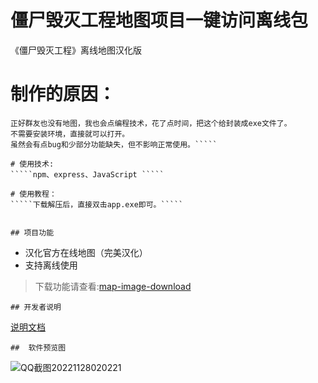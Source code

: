 
# 僵尸毁灭工程地图项目一键访问离线包
  
《僵尸毁灭工程》离线地图汉化版

# 制作的原因：
`````新手入坑僵毁，看攻略后，发现这个在线网站已经没有了，但源文件在github上保存着。
正好群友也没有地图，我也会点编程技术，花了点时间，把这个给封装成exe文件了。
不需要安装环境，直接就可以打开。
虽然会有点bug和少部分功能缺失，但不影响正常使用。`````

# 使用技术:
`````npm、express、JavaScript `````

# 使用教程：
`````下载解压后，直接双击app.exe即可。`````


## 项目功能
`````
- 汉化官方在线地图（完美汉化）
- 支持离线使用
>下载功能请查看:[map-image-download](map-image-download/README.md)
  `````
## 开发者说明
`````
[说明文档](DEV_README.md)
`````
##  软件预览图
`````
![QQ截图20221128020221](https://user-images.githubusercontent.com/70384877/204153058-05971e70-3c8f-43d2-a807-0d9076fefa82.png)

`````
